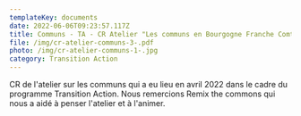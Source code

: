 ```yaml
---
templateKey: documents
date: 2022-06-06T09:23:57.117Z
title: Communs - TA - CR Atelier "Les communs en Bourgogne Franche Comté" - Avril 2022
file: /img/cr-atelier-communs-3-.pdf
photo: /img/cr-atelier-communs-1-.jpg
category: Transition Action
---
```

CR de l'atelier sur les communs qui a eu lieu en avril 2022 dans le cadre du programme Transition Action. Nous remercions Remix the commons qui nous a aidé à penser l'atelier et à l'animer.